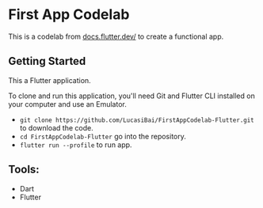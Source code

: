 # First App Codelab

This is a codelab from [docs.flutter.dev/](https://codelabs.developers.google.com/codelabs/flutter-codelab-first#0) to create a functional app.

## Getting Started

This a Flutter application.

To clone and run this application, you'll need Git and Flutter CLI installed on your computer and
use an Emulator.

- `git clone https://github.com/LucasiBai/FirstAppCodelab-Flutter.git` to download the code.
- `cd FirstAppCodelab-Flutter` go into the repository.
- `flutter run --profile` to run app.


## Tools:

- Dart
- Flutter
